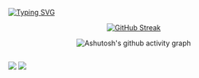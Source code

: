 [![Typing SVG](https://readme-typing-svg.herokuapp.com?font=Fira+Code&weight=300&size=50&duration=4000&pause=1000&color=934CFF&center=true&vCenter=true&random=false&width=1000&lines=Hello%2C+my+name+is+Júlia;I'm+20+years+old;I'm+from+Brazil;welcome%3A)](https://git.io/typing-svg)


<div align="center">
  
[![GitHub Streak](https://github-readme-streak-stats.herokuapp.com?user=juliaturness&theme=shadow-purple&locale=pt_BR&date_format=n%2Fj%5B%2FY%5D&card_width=900)](https://git.io/streak-stats)

</div>

<div align="center" >
   
![Ashutosh's github activity graph](https://ssr-contributions-svg.vercel.app/_/juliaturness?chart=3dbar&gap=0.6&scale=2&flatten=2&animation=wave&animation_duration=1&animation_delay=0.05&animation_amplitude=20&animation_frequency=0.5&animation_wave_center=10_0&format=svg&weeks=30&theme=purple) 

</div>


  <source
    src="https://github-readme-stats.vercel.app/api/top-langs/?username=juliaturness&layout=compact"
  />

  
##

<a href = "mailto:jmturnes10@gmail.com"><img src="https://img.shields.io/badge/-Gmail-%23333?style=for-the-badge&logo=gmail&logoColor=white" target="_blank"></a>
  <a href="www.linkedin.com/in/júlia-manuela-turnes/" target="_blank"><img src="https://img.shields.io/badge/-LinkedIn-%230077B5?style=for-the-badge&logo=linkedin&logoColor=white" target="_blank"></a>
